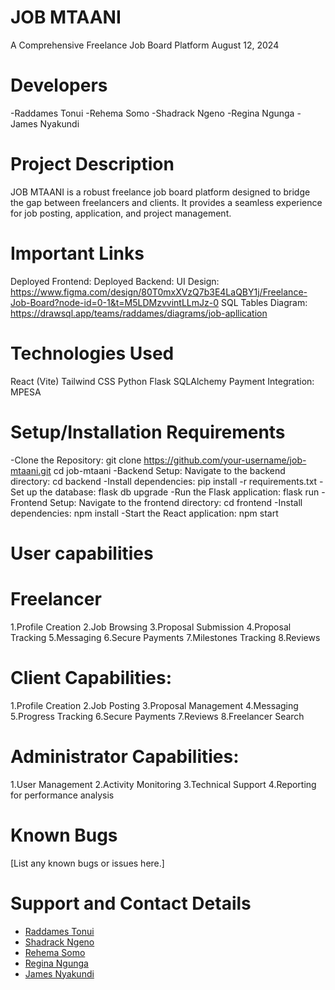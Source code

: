 # JOB MTAANI
A Comprehensive Freelance Job Board Platform
August 12, 2024

# Developers
-Raddames Tonui
-Rehema Somo
-Shadrack Ngeno
-Regina Ngunga
-James Nyakundi

# Project Description
JOB MTAANI is a robust freelance job board platform designed to bridge the gap between freelancers and clients. It provides a seamless experience for job posting, application, and project management.

# Important Links
Deployed Frontend: 
Deployed Backend: 
UI Design: https://www.figma.com/design/80T0mxXVzQ7b3E4LaQBY1j/Freelance-Job-Board?node-id=0-1&t=M5LDMzvvintLLmJz-0
SQL Tables Diagram: https://drawsql.app/teams/raddames/diagrams/job-apllication

# Technologies Used
React (Vite)
Tailwind CSS
Python
Flask
SQLAlchemy
Payment Integration:
MPESA
# Setup/Installation Requirements
-Clone the Repository:
   git clone https://github.com/your-username/job-mtaani.git
   cd job-mtaani
-Backend Setup:
   Navigate to the backend directory:
   cd backend
-Install dependencies:
   pip install -r requirements.txt
-Set up the database:
   flask db upgrade
-Run the Flask application:
   flask run
-Frontend Setup:
   Navigate to the frontend directory:
   cd frontend
-Install dependencies:
   npm install
-Start the React application:
   npm start
# User capabilities  
 # Freelancer 
 1.Profile Creation
 2.Job Browsing
 3.Proposal Submission
 4.Proposal Tracking
 5.Messaging
 6.Secure Payments
 7.Milestones Tracking
 8.Reviews
 # Client Capabilities:
 1.Profile Creation
 2.Job Posting
 3.Proposal Management
 4.Messaging 
 5.Progress Tracking
 6.Secure Payments
 7.Reviews
 8.Freelancer Search
 # Administrator Capabilities:
 1.User Management
 2.Activity Monitoring
 3.Technical Support
 4.Reporting for performance analysis

# Known Bugs
[List any known bugs or issues here.]

# Support and Contact Details
- [Raddames Tonui](raddamestonui95@gmail.com)
- [Shadrack Ngeno](     @gmail.com)
- [Rehema Somo](rehemasomo30@gmail.com)
- [Regina Ngunga](    @gmail.com)
- [James Nyakundi](Omarejames082@gmail.cokCom)
